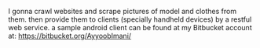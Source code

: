I gonna crawl websites and scrape pictures of model and clothes from them.
then provide them to clients (specially handheld devices) by a restful web service.
a sample android client can be found at my Bitbucket account at: https://bitbucket.org/AyyoobImani/
